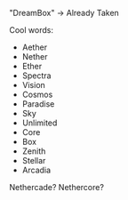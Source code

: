"DreamBox" -> Already Taken

Cool words:
- Aether
- Nether
- Ether
- Spectra
- Vision
- Cosmos
- Paradise
- Sky
- Unlimited
- Core
- Box
- Zenith
- Stellar
- Arcadia

Nethercade?
Nethercore?